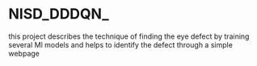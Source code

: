 # NISD_DDDQN_
this project describes the technique of finding the eye defect by training several Ml models and helps to identify the defect through a simple webpage
